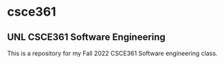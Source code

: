 # csce361
## UNL CSCE361 Software Engineering
This is a repository for my Fall 2022 CSCE361 Software engineering class.
